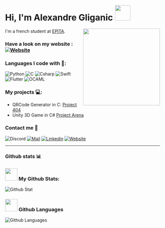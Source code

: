 # Hi, I'm Alexandre Gliganic <img src="https://i.giphy.com/media/DruBaWrcmXX5m/200w.webp" width="50">

<img align='right' src="https://i.giphy.com/media/IeRdg7gLkfK1ly2mFU/giphy.webp" width="250">

I'm a french student at [EPITA][epita].

### Have a look on my website : [![Website](https://img.shields.io/badge/Website-red?style=for-the-badge)](alexandregliganic.fr)

### Languages I code with 🎯:
![Python](https://img.shields.io/badge/-Python-yellow?style=for-the-badge&logo=python)
![C](https://img.shields.io/badge/-C-purple?style=for-the-badge&logo=c&logoColor=white)
![Csharp](https://img.shields.io/badge/-C%23-green?style=for-the-badge&logo=C-Sharp)
![Swift](https://img.shields.io/badge/-Swift-orange?style=for-the-badge&logo=swift&logoColor=white)
![Flutter](https://img.shields.io/badge/-Flutter-blue?style=for-the-badge&logo=flutter&logoColor=white)
![OCAML](https://img.shields.io/badge/-Ocaml-orange?color=cc4100&style=for-the-badge&logo=ocaml&logoColor=white)

### My projects 💻:
- QRCode Generator in C: [Project 404](https://project404.alexandregliganic.fr)
- Unity 3D Game in C# [Project Arena](https://tungsten.alexandregliganic.fr)

### Contact me 📢
![Discord](https://img.shields.io/badge/Discord-Alexandre_Pepito%230817-blue?style=for-the-badge&logo=discord&logoColor=white)
[![Mail](https://img.shields.io/badge/Mail-alexandre.gliganic@epita.fr-yellowgreen?style=for-the-badge&logo=Mail.Ru&logoColor=white)](mailto:alexandre.gliganic@epita.fr)
[![Linkedin](https://img.shields.io/badge/Linkedin-alexandre_gliganic-purple?style=for-the-badge&logo=Linkedin&logoColor=white)][linkedin]
[![Website](https://img.shields.io/badge/Website-alexandregliganic.fr-red?style=for-the-badge)](alexandregliganic.fr/contact)



---
### Github stats 📊
### <img src="https://media.giphy.com/media/jQDGQlcdmuyWbVpomT/giphy.gif" width="40"> My Github Stats:
![Github Stat](https://github-readme-stats.vercel.app/api?username=alexandre-gliganic&show_icons=true&theme=chartreuse-dark&hide_border=true&count_private=true&include_all_commits=true)

### <img src="https://media.giphy.com/media/jQDGQlcdmuyWbVpomT/giphy.gif" width="40"> Github Languages
![Github Languages](https://github-readme-stats.vercel.app/api/top-langs/?username=alexandre-gliganic&langs_count=8&theme=chartreuse-dark&hide_border=true&count_private=true&show_icons=true&include_all_commits=true)


[website]: https://alexandregliganic.fr
[epita]: https://www.epita.fr/
[linkedin]: https://www.linkedin.com/in/alexandre-gliganic-1a4bb41ba/
[mail]: mailto:alexandre.gliganic@outlook.com
<!-- ![Banniere picture](https://raw.githubusercontent.com/Alexandre-Gliganic/Alexandre-Gliganic/master/baniere-github-v2.jpg)" -->
